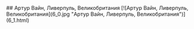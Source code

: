 <meta charset="utf-8">
<link rel='stylesheet' href='markdown.css'/>
## Артур Вайн, Ливерпуль, Великобритания
[![Артур Вайн, Ливерпуль, Великобритания](6_0.jpg "Артур Вайн, Ливерпуль, Великобритания")](6_1.html)
